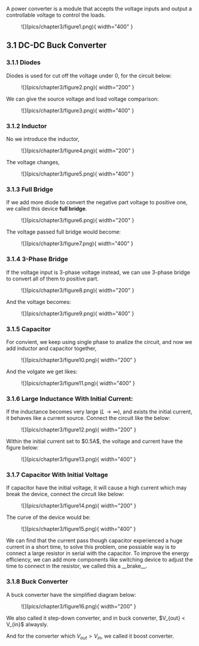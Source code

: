 A power converter is a module that accepts the voltage inputs and output a controllable voltage to control the loads.
<figure markdown="span">
    ![](pics/chapter3/figure1.png){ width="400" }
</figure>

## 3.1 DC-DC Buck Converter
### 3.1.1 Diodes
Diodes is used for cut off the voltage under 0, for the circuit below:
<figure markdown="span">
    ![](pics/chapter3/figure2.png){ width="200" }
</figure>
We can give the source voltage and load voltage comparison:
<figure markdown="span">
    ![](pics/chapter3/figure3.png){ width="400" }
</figure>

### 3.1.2 Inductor
No we introduce the inductor,
<figure markdown="span">
    ![](pics/chapter3/figure4.png){ width="200" }
</figure>
The voltage changes,
<figure markdown="span">
    ![](pics/chapter3/figure5.png){ width="400" }
</figure>

### 3.1.3 Full Bridge
If we add more diode to convert the negative part voltage to positive one, we called this device __full bridge__.
<figure markdown="span">
    ![](pics/chapter3/figure6.png){ width="200" }
</figure>
The voltage passed full bridge would become:
<figure markdown="span">
    ![](pics/chapter3/figure7.png){ width="400" }
</figure>

### 3.1.4 3-Phase Bridge
If the voltage input is 3-phase voltage instead, we can use 3-phase bridge to convert all of them to positive part.
<figure markdown="span">
    ![](pics/chapter3/figure8.png){ width="200" }
</figure>
And the voltage becomes:
<figure markdown="span">
    ![](pics/chapter3/figure9.png){ width="400" }
</figure>

### 3.1.5 Capacitor
For convient, we keep using single phase to analize the circuit, and now we add inductor and capacitor together,
<figure markdown="span">
    ![](pics/chapter3/figure10.png){ width="200" }
</figure>
And the volgate we get likes:
<figure markdown="span">
    ![](pics/chapter3/figure11.png){ width="400" }
</figure>

### 3.1.6 Large Inductance With Initial Current:
If the inductance becomes very large ($L \to \infty$), and exists the initial current, it behaves like a current source. Connect the circuit like the below:
<figure markdown="span">
    ![](pics/chapter3/figure12.png){ width="200" }
</figure>
Within the initial current set to $0.5A$, the voltage and current have the figure below:
<figure markdown="span">
    ![](pics/chapter3/figure13.png){ width="400" }
</figure>

### 3.1.7 Capacitor With Initial Voltage
If capacitor have the initial voltage, it will cause a high current which may break the device, connect the circuit like below:
<figure markdown="span">
    ![](pics/chapter3/figure14.png){ width="200" }
</figure>
The curve of the device would be:
<figure markdown="span">
    ![](pics/chapter3/figure15.png){ width="400" }
</figure>
We can find that the current pass though capacitor experienced a huge current in a short time, to solve this problem, one possiable way is to connect a large resistor in serial with the capacitor. To improve the energy efficiency, we can add more components like switching device to adjust the time to connect in the resistor, we called this a __brake__.

### 3.1.8 Buck Converter
A buck converter have the simplified diagram below:
<figure markdown="span">
    ![](pics/chapter3/figure16.png){ width="200" }
</figure>
We also called it step-down converter, and in buck converter, $V_{out} < V_{in}$ alwaysly.

And for the converter which $V_{out} > V_{in}$, we called it boost converter.